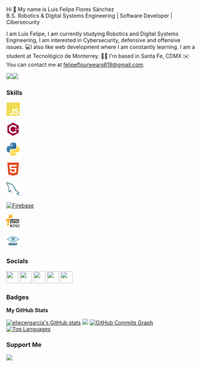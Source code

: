 Hi 👋 My name is Luis Felipe Flores Sánchez
<br/>
B.S. Robotics & Digital Systems Engineering | Software Developer | Cibersecurity
<br/>

I am Luis Felipe, I am currently studying Robotics and Digital Systems Engineering, I am interested in Cybersecurity, defensive and offensive issues. 💻I also like web development where I am constantly learning. I am a student at Tecnológico de Monterrey. 🐑🔵  I'm based in Santa Fe, CDMX ✉️  You can contact me at [felipeflourwears619@gmail.com](mailto:felipeflourwears619@gmail.com).

<a href="https://www.twitter.com/absa_garcia" target="_blank" rel="noreferrer"><img src="https://img.shields.io/twitter/follow/absa_garcia?logo=twitter&style=for-the-badge&color=0891b2&labelColor=1c1917" /></a><a href="https://www.github.com/eliecergarcia" target="_blank" rel="noreferrer"><img src="https://img.shields.io/github/followers/eliecergarcia?logo=github&style=for-the-badge&color=0891b2&labelColor=1c1917" /></a>
### Skills

<p align="left"> 
<a href="https://developer.mozilla.org/en-US/docs/Web/JavaScript" target="_blank" rel="noreferrer"><img src="https://github.com/felipeflourwears/prueba/blob/master/skills/javascript-colored.svg" width="36" height="36" alt="Javascript" />
</a>

<a href="https://docs.microsoft.com/en-us/cpp/?view=msvc-170" target="_blank" rel="noreferrer"><img src="https://github.com/felipeflourwears/prueba/blob/master/skills/cplusplus-colored.svg" width="36" height="36" alt="C++" />
</a> 

<a href="https://www.python.org/" target="_blank" rel="noreferrer"><img src="https://github.com/felipeflourwears/prueba/blob/master/skills/python-colored.svg" width="36" height="36" alt="Python" />
</a> 

<a href="https://developer.mozilla.org/en-US/docs/Glossary/HTML5" target="_blank" rel="noreferrer"><img src="https://github.com/felipeflourwears/prueba/blob/master/skills/html5-colored.svg" width="36" height="36" alt="HTML5" /></a> 

<a href="https://www.mysql.com/" target="_blank" rel="noreferrer"><img src="https://github.com/felipeflourwears/prueba/blob/master/skills/mysql-6.svg" width="36" height="36" alt="MySQL" />
</a>

 <a href="https://firebase.google.com/" target="_blank" rel="noreferrer"><img src="https://raw.githubusercontent.com/danielcranney/readme-generator/main/public/icons/skills/firebase-colored.svg" width="36" height="36" alt="Firebase" /></a> 
 
 <a href="https://aws.amazon.com/es/" target="_blank" rel="noreferrer"><img src="https://github.com/felipeflourwears/prueba/blob/master/skills/aws.svg" width="36" height="36" alt="AWS" /></a>

  <a href="https://nmap.org/" target="_blank" rel="noreferrer"><img src="https://github.com/felipeflourwears/prueba/blob/master/skills/nmap.png" width="36" height="36" alt="Nmap" /></a>

 ### Socials  <p align="left"> <a href="https://www.github.com/eliecergarcia" target="_blank" rel="noreferrer"><img src="https://raw.githubusercontent.com/danielcranney/readme-generator/main/public/icons/socials/github.svg" width="32" height="32" /></a> <a href="http://www.instagram.com/eliecer_coding/" target="_blank" rel="noreferrer"><img src="https://raw.githubusercontent.com/danielcranney/readme-generator/main/public/icons/socials/instagram.svg" width="32" height="32" /></a> <a href="https://anchor.fm/s/52a29638/podcast/rss" target="_blank" rel="noreferrer"><img src="https://raw.githubusercontent.com/danielcranney/readme-generator/main/public/icons/socials/rss.svg" width="32" height="32" /></a> <a href="https://www.twitter.com/absa_garcia" target="_blank" rel="noreferrer"><img src="https://raw.githubusercontent.com/danielcranney/readme-generator/main/public/icons/socials/twitter.svg" width="32" height="32" /></a> <a href="https://www.youtube.com/c/EliecerCoding" target="_blank" rel="noreferrer"><img src="https://raw.githubusercontent.com/danielcranney/readme-generator/main/public/icons/socials/youtube.svg" width="32" height="32" /></a></p>
### Badges

<b>My GitHub Stats</b>

<a href="http://www.github.com/eliecergarcia"><img src="https://github-readme-stats.vercel.app/api?username=eliecergarcia&show_icons=true&hide=&count_private=true&title_color=3382ed&text_color=ffffff&icon_color=0891b2&bg_color=1c1917&hide_border=true&show_icons=true" alt="eliecergarcia's GitHub stats" /></a>
<a href="http://www.github.com/eliecergarcia"><img src="https://github-readme-streak-stats.herokuapp.com/?user=eliecergarcia&stroke=ffffff&background=1c1917&ring=3382ed&fire=3382ed&currStreakNum=ffffff&currStreakLabel=3382ed&sideNums=ffffff&sideLabels=ffffff&dates=ffffff&hide_border=true" /></a>
<a href="http://www.github.com/eliecergarcia"><img src="https://activity-graph.herokuapp.com/graph?username=eliecergarcia&bg_color=1c1917&color=ffffff&line=0891b2&point=ffffff&area_color=1c1917&area=true&hide_border=true&custom_title=GitHub%20Commits%20Graph" alt="GitHub Commits Graph" /></a>
<a href="https://github.com/eliecergarcia" align="left"><img src="https://github-readme-stats.vercel.app/api/top-langs/?username=eliecergarcia&langs_count=10&title_color=3382ed&text_color=ffffff&icon_color=0891b2&bg_color=1c1917&hide_border=true&locale=en&custom_title=Top%20%Languages" alt="Top Languages" /></a>
### Support Me

<a href="https://www.buymeacoffee.com/eliecerabsalongarcia"><img src="https://cdn.buymeacoffee.com/buttons/v2/default-yellow.png" width="200" /></a>
